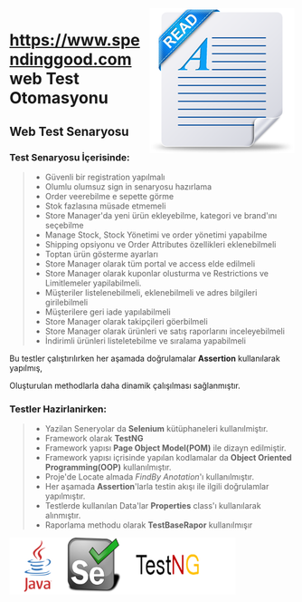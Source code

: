 <img src="src/pngs/readme.png" align="right"/>


# https://www.spendinggood.com web Test Otomasyonu
## Web Test Senaryosu
### Test Senaryosu İçerisinde:
> - Güvenli bir registration yapılmalı
> - Olumlu olumsuz sign in senaryosu hazırlama
> - Order veerebilme e sepette görme
> - Stok fazlasına müsade etmemeli
> - Store Manager'da yeni ürün ekleyebilme, kategori ve brand'ını seçebilme
> - Manage Stock, Stock Yönetimi ve order yönetimi yapabilme
> - Shipping opsiyonu ve Order Attributes özellikleri eklenebilmeli
> - Toptan ürün gösterme ayarları
> - Store Manager olarak tüm portal ve access elde edilmeli
> - Store Manager olarak kuponlar olusturma ve Restrictions ve Limitlemeler yapilabilmeli.
> - Müşteriler listelenebilmeli, eklenebilmeli ve adres bilgileri girilebilmeli
> - Müşterilere geri iade yapılabilmeli
> - Store Manager olarak takipçileri göerbilmeli
> - Store Manager olarak ürünleri ve satış raporlarını inceleyebilmeli
> - İndirimli ürünleri listeletebilme ve sıralama yapabilmeli

Bu testler çalıştırılırken her aşamada doğrulamalar **Assertion** kullanılarak yapılmış,

Oluşturulan methodlarla daha dinamik çalışılması sağlanmıştır.

### Testler Hazirlanirken:
> - Yazilan Seneryolar da **Selenium** kütüphaneleri kullanılmiştır.
> - Framework olarak **TestNG**
> - Framework yapısı **Page Object Model(POM)** ile dizayn edilmiştir.
> - Framework yapısı içrisinde yapılan kodlamalar da **Object Oriented Programming(OOP)** kullanılmıştır.
> - Proje'de Locate almada _FindBy Anotation_'ı kullanılmıştır.
> - Her aşamada **Assertion**'larla testin akışı ile ilgili doğrulamlar yapılmıştır.
> - Testlerde kullanılan Data'lar **Properties** class'ı kullanılarak alınmıştır.
> - Raporlama methodu olarak **TestBaseRapor** kullanılmışır


<img src="src/pngs/java.png" width="100px" height="100px" padding="10px" align="left"/>
<img src="src/pngs/selenium.png" width="100px" height="100px" padding="10px" align="left"/>
<img src="src/pngs/testng1.png" width="200px" height="100px" padding="10px" align="left"/>
